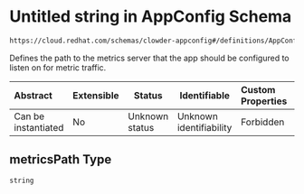 # Untitled string in AppConfig Schema

```txt
https://cloud.redhat.com/schemas/clowder-appconfig#/definitions/AppConfig/properties/metricsPath
```

Defines the path to the metrics server that the app should be configured to listen on for metric traffic.


| Abstract            | Extensible | Status         | Identifiable            | Custom Properties | Additional Properties | Access Restrictions | Defined In                                                    |
| :------------------ | ---------- | -------------- | ----------------------- | :---------------- | --------------------- | ------------------- | ------------------------------------------------------------- |
| Can be instantiated | No         | Unknown status | Unknown identifiability | Forbidden         | Allowed               | none                | [schema.json\*](../../out/schema.json "open original schema") |

## metricsPath Type

`string`
